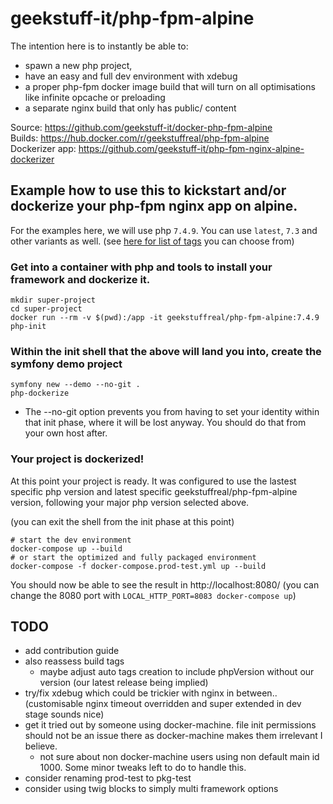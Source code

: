 # geekstuff-it/php-fpm-alpine


The intention here is to instantly be able to:
- spawn a new php project,
- have an easy and full dev environment with xdebug
- a proper php-fpm docker image build that will turn on all optimisations like infinite opcache or preloading
- a separate nginx build that only has public/ content

Source: https://github.com/geekstuff-it/docker-php-fpm-alpine  
Builds: https://hub.docker.com/r/geekstuffreal/php-fpm-alpine  
Dockerizer app: https://github.com/geekstuff-it/php-fpm-nginx-alpine-dockerizer


## Example how to use this to kickstart and/or dockerize your php-fpm nginx app on alpine.
For the examples here, we will use php `7.4.9`. You can use `latest`, `7.3` and other variants as well.
(see [here for list of tags](https://hub.docker.com/r/geekstuffreal/php-fpm-alpine/tags) you can choose from)

### Get into a container with php and tools to install your framework and dockerize it.
```
mkdir super-project
cd super-project
docker run --rm -v $(pwd):/app -it geekstuffreal/php-fpm-alpine:7.4.9 php-init
```

### Within the init shell that the above will land you into, create the symfony demo project
```
symfony new --demo --no-git .
php-dockerize
```
* The --no-git option prevents you from having to set your identity within that init phase, where it will be lost anyway.
   You should do that from your own host after.

### Your project is dockerized!
At this point your project is ready.
It was configured to use the lastest specific php version and latest specific geekstuffreal/php-fpm-alpine version,
following your major php version selected above.

(you can exit the shell from the init phase at this point)
```
# start the dev environment
docker-compose up --build
# or start the optimized and fully packaged environment
docker-compose -f docker-compose.prod-test.yml up --build
```
You should now be able to see the result in http://localhost:8080/
(you can change the 8080 port with `LOCAL_HTTP_PORT=8083 docker-compose up`)

## TODO
- add contribution guide
- also reassess build tags
  - maybe adjust auto tags creation to include phpVersion without our version (our latest release being implied)
- try/fix xdebug which could be trickier with nginx in between.. (customisable nginx timeout overridden and super extended in dev stage sounds nice)
- get it tried out by someone using docker-machine. file init permissions should not be an issue there as docker-machine makes them irrelevant I believe.
  - not sure about non docker-machine users using non default main id 1000. Some minor tweaks left to do to handle this.
- consider renaming prod-test to pkg-test
- consider using twig blocks to simply multi framework options
